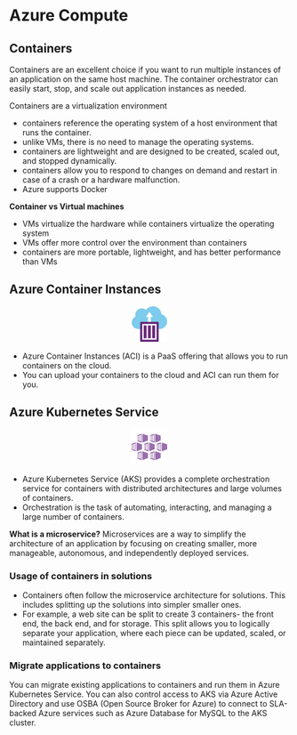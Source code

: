 # Azure Compute

## Containers

Containers are an excellent choice if you want to run multiple instances of an application on the same host machine. The container orchestrator can easily start, stop, and scale out application instances as needed.

Containers are a virtualization environment
- containers reference the operating system of a host environment that runs the container.
- unlike VMs, there is no need to manage the operating systems.
- containers are lightweight and are designed to be created, scaled out, and stopped dynamically.
- containers allow you to respond to changes on demand and restart in case of a crash or a hardware malfunction.
- Azure supports Docker

**Container vs Virtual machines**

- VMs virtualize the hardware while containers virtualize the operating system
- VMs offer more control over the environment than containers
- containers are more portable, lightweight, and has better performance than VMs

## Azure Container Instances

<p align="center">
<img src="https://raw.githubusercontent.com/BIT-R0nIn/AZ-900-Microsoft-Azure-Fundamentals-Study-Notes/master/img/az-cont.png"></p>

- Azure Container Instances (ACI) is a PaaS offering that allows you to run containers on the cloud. 
- You can upload your containers to the cloud and ACI can run them for you.

## Azure Kubernetes Service

<p align="center">
<img src="https://raw.githubusercontent.com/BIT-R0nIn/AZ-900-Microsoft-Azure-Fundamentals-Study-Notes/master/img/az-kub.png"></p>

- Azure Kubernetes Service (AKS) provides a complete orchestration service for containers with distributed architectures and large volumes of containers. 
- Orchestration is the task of automating, interacting, and managing a large number of containers.

**What is a microservice?**
Microservices are a way to simplify the architecture of an application by focusing on creating smaller, more manageable, autonomous, and independently deployed services. 

### Usage of containers in solutions

- Containers often follow the microservice architecture for solutions. This includes splitting up the solutions into simpler smaller ones. 
- For example, a web site can be split to create 3 containers- the front end, the back end, and for storage. This split allows you to logically separate your application, where each piece can be updated, scaled, or maintained separately. 


### Migrate applications to containers

You can migrate existing applications to containers and run them in Azure Kubernetes Service. You can also control access to AKS via Azure Active Directory and use OSBA (Open Source Broker for Azure) to connect to SLA-backed Azure services such as Azure Database for MySQL to the AKS cluster. 

